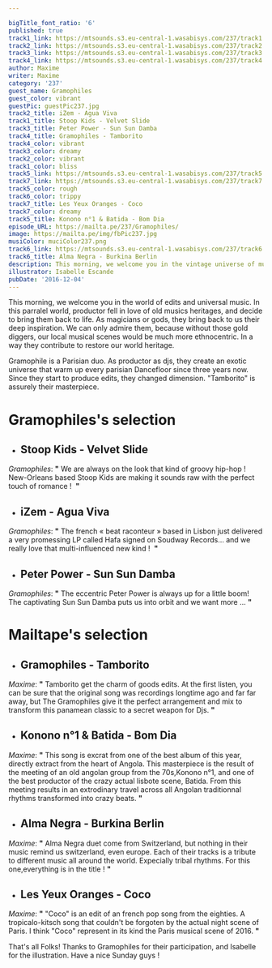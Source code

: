 ```yaml
---

bigTitle_font_ratio: '6'
published: true
track1_link: https://mtsounds.s3.eu-central-1.wasabisys.com/237/track1.mp3
track2_link: https://mtsounds.s3.eu-central-1.wasabisys.com/237/track2.mp3
track3_link: https://mtsounds.s3.eu-central-1.wasabisys.com/237/track3.mp3
track4_link: https://mtsounds.s3.eu-central-1.wasabisys.com/237/track4.mp3
author: Maxime
writer: Maxime
category: '237'
guest_name: Gramophiles
guest_color: vibrant
guestPic: guestPic237.jpg
track2_title: iZem - Agua Viva
track1_title: Stoop Kids - Velvet Slide
track3_title: Peter Power - Sun Sun Damba
track4_title: Gramophiles - Tamborito
track4_color: vibrant
track3_color: dreamy
track2_color: vibrant
track1_color: bliss
track5_link: https://mtsounds.s3.eu-central-1.wasabisys.com/237/track5.mp3
track7_link: https://mtsounds.s3.eu-central-1.wasabisys.com/237/track7.mp3
track5_color: rough
track6_color: trippy
track7_title: Les Yeux Oranges - Coco
track7_color: dreamy
track5_title: Konono n°1 & Batida - Bom Dia
episode_URL: https://mailta.pe/237/Gramophiles/
image: https://mailta.pe/img/fbPic237.jpg
musiColor: muciColor237.png
track6_link: https://mtsounds.s3.eu-central-1.wasabisys.com/237/track6.mp3
track6_title: Alma Negra - Burkina Berlin
description: This morning, we welcome you in the vintage universe of music.
illustrator: Isabelle Escande
pubDate: '2016-12-04'
---
```

 This morning, we welcome you in the world of edits and universal music. In this parralel world, productor fell in love of old musics heritages, and decide to bring them back to life. As magicians or gods, they bring back to us their deep inspiration. We can only admire them, because without those gold diggers, our local musical scenes would be much more ethnocentric. In a way they contribute to restore our world heritage.

Gramophile is a Parisian duo. As productor as djs, they create an exotic universe that warm up every parisian Dancefloor since three years now. Since they start to produce edits, they changed dimension. "Tamborito" is assurely their masterpiece.  

# **Gramophiles's selection**

+ ## Stoop Kids - Velvet Slide

_Gramophiles_:  **"**  We are always on the look that kind of groovy hip-hop !  New-Orleans based Stoop Kids are making it sounds raw with the perfect touch of romance !  **"** 

+ ## iZem - Agua Viva
_Gramophiles_: **"** The french « beat raconteur » based in Lisbon just delivered a very promessing LP called Hafa signed on Soudway Records… and we really love that multi-influenced new kind !  **"** 

+ ## Peter Power - Sun Sun Damba
_Gramophiles_:  **"**  The eccentric Peter Power is always up for a little boom!
The captivating Sun Sun Damba puts us into orbit and we want more ...  **"** 

# **Mailtape's selection**

+ ## Gramophiles - Tamborito
_Maxime_:  **"**  Tamborito get the charm of goods edits. At the first listen, you can be sure that the original song was recordings longtime ago and far far away, but The Gramophiles give it the perfect arrangement and mix to transform this panamean classic to a secret weapon for Djs.   **"** 

+ ## Konono n°1 & Batida - Bom Dia
_Maxime_:  **"**  This song is excrat from one of the best album of this year, directly extract from the heart of Angola. This masterpiece is the result of the meeting of an old angolan group from the 70s,Konono n°1, and one of the best productor of the crazy actual lisbote scene, Batida. From this meeting results in an extrodinary travel across all Angolan traditionnal rhythms transformed into crazy beats. **"** 

+ ## Alma Negra - Burkina Berlin
_Maxime_:  **"**  Alma Negra duet come from Switzerland, but nothing in their music remind us switzerland, even europe. Each of their tracks is a tribute to different music all around the world. Expecially tribal rhythms. For this one,everything is in the title !   **"** 

+ ## Les Yeux Oranges - Coco
_Maxime_:  **"**  "Coco" is an edit of an french pop song from the eighties. A tropicalo-kitsch song that couldn't be forgoten by the actual night scene of Paris. I think "Coco" represent in its kind the Paris musical scene of 2016.   **"** 

That's all Folks! Thanks to Gramophiles for their participation, and Isabelle for the illustration. Have a nice Sunday guys ! 
